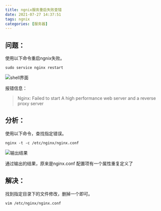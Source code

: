 ```yaml
---
title: ngnix服务重启失败查错
date: 2021-07-27 14:37:51
tags: ngnix
categories: [服务器]
---
```


## 问题：
使用以下命令重启ngnix失败。
```
sudo service nginx restart
```

![shell界面](https://7675-vuepress-7g6mefe5ad729c51-1258812673.tcb.qcloud.la/Image/2021/ngnix/20210727-1.png?sign=d29ed8fd652903d068454d203bb5beb9&t=1627369061)

报错信息：
> Nginx: Failed to start A high performance web server and a reverse proxy server


## 分析：
使用以下命令，查找指定错误。
```
nginx -t -c /etc/nginx/nginx.conf
```

![输出结果](https://7675-vuepress-7g6mefe5ad729c51-1258812673.tcb.qcloud.la/Image/2021/ngnix/20210727-2.png?sign=26123be02a5befa122306d6b9ebba225&t=1627369105)

通过输出的结果，原来是nginx.conf 配置项有一个属性重复定义了

## 解决：
找到指定目录下的文件修改，删掉一个即可。

```
vim /etc/nginx/nginx.conf
```
